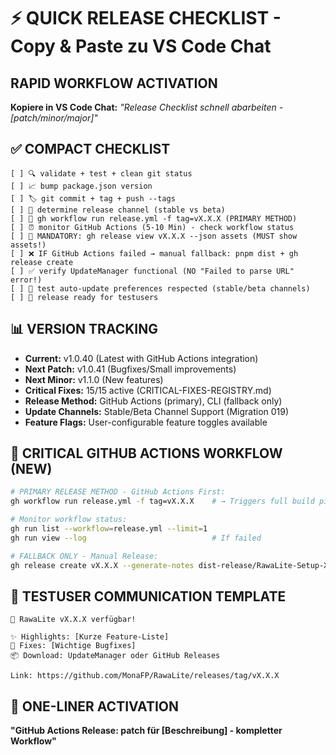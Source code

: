 # ⚡ QUICK RELEASE CHECKLIST - Copy & Paste zu VS Code Chat

## RAPID WORKFLOW ACTIVATION
**Kopiere in VS Code Chat:** *"Release Checklist schnell abarbeiten - [patch/minor/major]"*

## ✅ COMPACT CHECKLIST
```
[ ] 🔍 validate + test + clean git status
[ ] 📈 bump package.json version  
[ ] 🏷️ git commit + tag + push --tags
[ ] 🎯 determine release channel (stable vs beta)
[ ] 🚀 gh workflow run release.yml -f tag=vX.X.X (PRIMARY METHOD)
[ ] ⏰ monitor GitHub Actions (5-10 Min) - check workflow status
[ ] 🚨 MANDATORY: gh release view vX.X.X --json assets (MUST show assets!)
[ ] ❌ IF GitHub Actions failed → manual fallback: pnpm dist + gh release create
[ ] ✅ verify UpdateManager functional (NO "Failed to parse URL" error!)
[ ] 🔔 test auto-update preferences respected (stable/beta channels)
[ ] 🎉 release ready for testusers
```

## 📊 VERSION TRACKING
- **Current:** v1.0.40 (Latest with GitHub Actions integration)
- **Next Patch:** v1.0.41 (Bugfixes/Small improvements)
- **Next Minor:** v1.1.0 (New features)
- **Critical Fixes:** 15/15 active (CRITICAL-FIXES-REGISTRY.md)
- **Release Method:** GitHub Actions (primary), CLI (fallback only)
- **Update Channels:** Stable/Beta Channel Support (Migration 019)
- **Feature Flags:** User-configurable feature toggles available

## 🚨 CRITICAL GITHUB ACTIONS WORKFLOW (NEW)
```bash
# PRIMARY RELEASE METHOD - GitHub Actions First:
gh workflow run release.yml -f tag=vX.X.X    # → Triggers full build pipeline

# Monitor workflow status:
gh run list --workflow=release.yml --limit=1
gh run view --log                            # If failed

# FALLBACK ONLY - Manual Release:
gh release create vX.X.X --generate-notes dist-release/RawaLite-Setup-X.X.X.exe dist-release/latest.yml
```

## 📱 TESTUSER COMMUNICATION TEMPLATE
```
🚀 RawaLite vX.X.X verfügbar!

✨ Highlights: [Kurze Feature-Liste]
🔧 Fixes: [Wichtige Bugfixes]
📦 Download: UpdateManager oder GitHub Releases

Link: https://github.com/MonaFP/RawaLite/releases/tag/vX.X.X
```

## 🎯 ONE-LINER ACTIVATION
**"GitHub Actions Release: patch für [Beschreibung] - kompletter Workflow"**